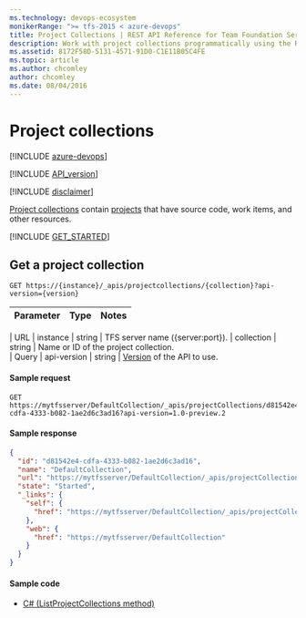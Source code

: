 ```yaml
---
ms.technology: devops-ecosystem
monikerRange: ">= tfs-2015 < azure-devops"
title: Project Collections | REST API Reference for Team Foundation Server
description: Work with project collections programmatically using the REST APIs for Team Foundation Server.
ms.assetid: 8172F58D-5131-4571-91D0-C1E11B05C4FE
ms.topic: article
ms.author: chcomley
author: chcomley
ms.date: 08/04/2016
---
```


# Project collections

[!INCLUDE [azure-devops](../_data/azure-devops-message.md)]

[!INCLUDE [API_version](../_data/version-preview2.md)]

[!INCLUDE [disclaimer](../_data/disclaimer.md)]

[Project collections](https://msdn.microsoft.com/library/dd236915.aspx) contain [projects](./projects.md) that have source code, work items, and other resources.

[!INCLUDE [GET_STARTED](../_data/get-started.md)]

## Get a project collection

<a id="GetProjectCollection"></a>

```no-highlight
GET https://{instance}/_apis/projectcollections/{collection}?api-version={version}
```

| Parameter | Type | Notes |
| :-------- | :--- | :---- |


| URL
| instance | string | TFS server name ({server:port}).
| collection | string | Name or ID of the project collection.  
| Query
| api-version | string | [Version](../../concepts/rest-api-versioning.md) of the API to use.

#### Sample request

```
GET https://mytfsserver/DefaultCollection/_apis/projectCollections/d81542e4-cdfa-4333-b082-1ae2d6c3ad16?api-version=1.0-preview.2
```

#### Sample response

```json
{
  "id": "d81542e4-cdfa-4333-b082-1ae2d6c3ad16",
  "name": "DefaultCollection",
  "url": "https://mytfsserver/DefaultCollection/_apis/projectCollections/d81542e4-cdfa-4333-b082-1ae2d6c3ad16",
  "state": "Started",
  "_links": {
    "self": {
      "href": "https://mytfsserver/DefaultCollection/_apis/projectCollections/d81542e4-cdfa-4333-b082-1ae2d6c3ad16"
    },
    "web": {
      "href": "https://mytfsserver/DefaultCollection"
    }
  }
}
```

#### Sample code

- [C# (ListProjectCollections method)](https://github.com/microsoft/azure-devops-dotnet-samples/blob/master/ClientLibrary/Samples/ProjectsAndTeams/ProjectCollectionsSample.cs#L14)

